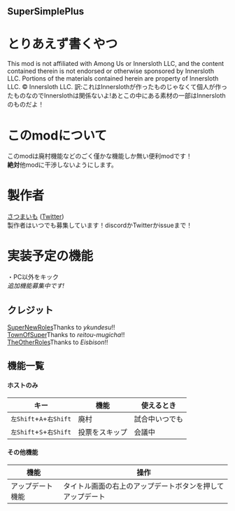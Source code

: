 ## SuperSimplePlus

# とりあえず書くやつ
This mod is not affiliated with Among Us or Innersloth LLC, and the content contained therein is not endorsed or otherwise sponsored by Innersloth LLC. Portions of the materials contained herein are property of Innersloth LLC. © Innersloth LLC.
訳:これはInnerslothが作ったものじゃなくて個人が作ったものなのでInnerslothは関係ないよ!あとこの中にある素材の一部はInnerslothのものだよ！

# このmodについて
このmodは廃村機能などのごく僅かな機能しか無い便利modです！<br>
**絶対**他modに干渉しないようにします。<br>

# 製作者
[さつまいも](https://github.com/satsumaimoamo) ([Twitter](https://twitter.com/satsumaimo_SNR))<br>
製作者はいつでも募集しています！discordかTwitterかissueまで！

# 実装予定の機能
・PC以外をキック<br>
*追加機能募集中です!*

## クレジット
[SuperNewRoles](https://github.com/ykundesu/SuperNewRoles)Thanks to *ykundesu*!!<br>
[TownOfSuper](https://github.com/reitou-mugicha/TownOfSuper)Thanks to *reitou-mugicha*!!<br>
[TheOtherRoles](https://github.com/Eisbison/TheOtherRoles)Thanks to *Eisbison*!!<br>

## 機能一覧
#### ホストのみ
| キー                | 機能                         | 使えるとき     |
| ------------------- | ---------------------------- | ---------------- |
| `左Shift`+`A`+`右Shift` | 廃村                         | 試合中いつでも         |
| `左Shift`+`S`+`右Shift` | 投票をスキップ | 会議中         |
#### その他機能
| 機能                | 操作                        |
| ------------------- | ---------------------------- |
| アップデート機能 | タイトル画面の右上のアップデートボタンを押してアップデート |
